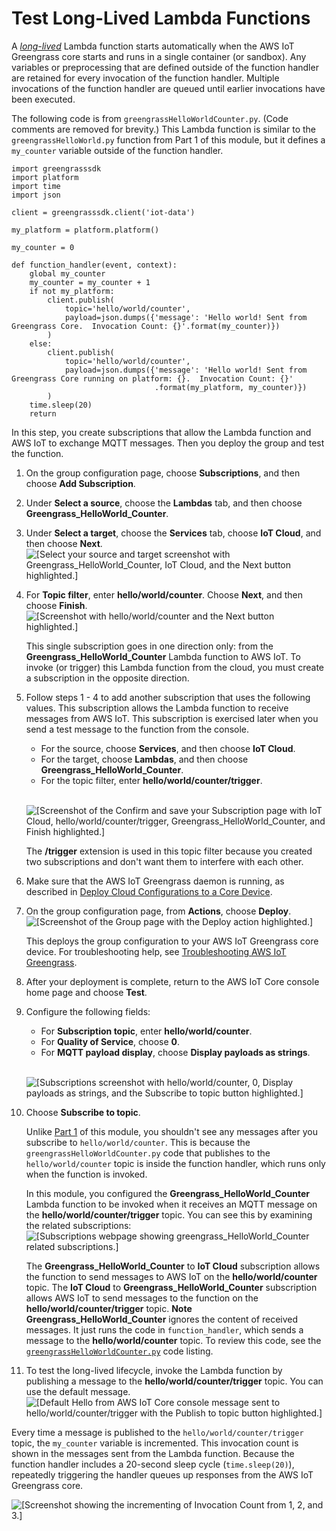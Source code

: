 # Test Long\-Lived Lambda Functions<a name="long-testing"></a>

A *[long\-lived](lambda-functions.md#lambda-lifecycle)* Lambda function starts automatically when the AWS IoT Greengrass core starts and runs in a single container \(or sandbox\)\. Any variables or preprocessing that are defined outside of the function handler are retained for every invocation of the function handler\. Multiple invocations of the function handler are queued until earlier invocations have been executed\.

The following code is from `greengrassHelloWorldCounter.py`\. \(Code comments are removed for brevity\.\) This Lambda function is similar to the `greengrassHelloWorld.py` function from Part 1 of this module, but it defines a `my_counter` variable outside of the function handler\.

```
import greengrasssdk
import platform
import time
import json

client = greengrasssdk.client('iot-data')

my_platform = platform.platform()

my_counter = 0

def function_handler(event, context):
    global my_counter
    my_counter = my_counter + 1
    if not my_platform:
        client.publish(
            topic='hello/world/counter',
            payload=json.dumps({'message': 'Hello world! Sent from Greengrass Core.  Invocation Count: {}'.format(my_counter)})
        )
    else:
        client.publish(
            topic='hello/world/counter',
            payload=json.dumps({'message': 'Hello world! Sent from Greengrass Core running on platform: {}.  Invocation Count: {}'
                                .format(my_platform, my_counter)})
        )
    time.sleep(20)
    return
```

In this step, you create subscriptions that allow the Lambda function and AWS IoT to exchange MQTT messages\. Then you deploy the group and test the function\.

1. On the group configuration page, choose **Subscriptions**, and then choose **Add Subscription**\.

1. Under **Select a source**, choose the **Lambdas** tab, and then choose **Greengrass\_HelloWorld\_Counter**\.

1. Under **Select a target**, choose the **Services** tab, choose **IoT Cloud**, and then choose **Next**\.  
![\[Select your source and target screenshot with Greengrass_HelloWorld_Counter, IoT Cloud, and the Next button highlighted.\]](http://docs.aws.amazon.com/greengrass/latest/developerguide/images/gg-get-started-052.png)

1. For **Topic filter**, enter **hello/world/counter**\. Choose **Next**, and then choose **Finish**\.  
![\[Screenshot with hello/world/counter and the Next button highlighted.\]](http://docs.aws.amazon.com/greengrass/latest/developerguide/images/gg-get-started-053.png)

   This single subscription goes in one direction only: from the **Greengrass\_HelloWorld\_Counter** Lambda function to AWS IoT\. To invoke \(or trigger\) this Lambda function from the cloud, you must create a subscription in the opposite direction\.

1. Follow steps 1 \- 4 to add another subscription that uses the following values\. This subscription allows the Lambda function to receive messages from AWS IoT\. This subscription is exercised later when you send a test message to the function from the console\.
   + For the source, choose **Services**, and then choose **IoT Cloud**\.
   + For the target, choose **Lambdas**, and then choose **Greengrass\_HelloWorld\_Counter**\.
   + For the topic filter, enter **hello/world/counter/trigger**\.

      
![\[Screenshot of the Confirm and save your Subscription page with IoT Cloud, hello/world/counter/trigger, Greengrass_HelloWorld_Counter, and Finish highlighted.\]](http://docs.aws.amazon.com/greengrass/latest/developerguide/images/gg-get-started-054.png)

   The **/trigger** extension is used in this topic filter because you created two subscriptions and don't want them to interfere with each other\.

1. Make sure that the AWS IoT Greengrass daemon is running, as described in [Deploy Cloud Configurations to a Core Device](configs-core.md)\.

1. <a name="console-actions-deploy"></a>On the group configuration page, from **Actions**, choose **Deploy**\.  
![\[Screenshot of the Group page with the Deploy action highlighted.\]](http://docs.aws.amazon.com/greengrass/latest/developerguide/images/gg-get-started-040.png)

   This deploys the group configuration to your AWS IoT Greengrass core device\. For troubleshooting help, see [Troubleshooting AWS IoT Greengrass](gg-troubleshooting.md)\.

1. <a name="console-test-after-deploy"></a>After your deployment is complete, return to the AWS IoT Core console home page and choose **Test**\.

1. Configure the following fields:
   + For **Subscription topic**, enter **hello/world/counter**\.
   + For **Quality of Service**, choose **0**\.
   + For **MQTT payload display**, choose **Display payloads as strings**\.

      
![\[Subscriptions screenshot with hello/world/counter, 0, Display payloads as strings, and the Subscribe to topic button highlighted.\]](http://docs.aws.amazon.com/greengrass/latest/developerguide/images/gg-get-started-056.png)

1. Choose **Subscribe to topic**\.

   Unlike [Part 1](module3-I.md) of this module, you shouldn't see any messages after you subscribe to `hello/world/counter`\. This is because the `greengrassHelloWorldCounter.py` code that publishes to the `hello/world/counter` topic is inside the function handler, which runs only when the function is invoked\.

   In this module, you configured the **Greengrass\_HelloWorld\_Counter** Lambda function to be invoked when it receives an MQTT message on the **hello/world/counter/trigger** topic\. You can see this by examining the related subscriptions:  
![\[Subscriptions webpage showing greengrass_HelloWorld_Counter related subscriptions.\]](http://docs.aws.amazon.com/greengrass/latest/developerguide/images/gg-get-started-056.5.png)

   The **Greengrass\_HelloWorld\_Counter** to **IoT Cloud** subscription allows the function to send messages to AWS IoT on the **hello/world/counter** topic\. The **IoT Cloud** to **Greengrass\_HelloWorld\_Counter** subscription allows AWS IoT to send messages to the function on the **hello/world/counter/trigger** topic\.
**Note**  
 **Greengrass\_HelloWorld\_Counter** ignores the content of received messages\. It just runs the code in `function_handler`, which sends a message to the **hello/world/counter** topic\. To review this code, see the [ `greengrassHelloWorldCounter.py`](#greengrassHelloWorldCounter.py) code listing\.

1. To test the long\-lived lifecycle, invoke the Lambda function by publishing a message to the **hello/world/counter/trigger** topic\. You can use the default message\.  
![\[Default Hello from AWS IoT Core console message sent to hello/world/counter/trigger with the Publish to topic button highlighted.\]](http://docs.aws.amazon.com/greengrass/latest/developerguide/images/gg-get-started-057.png)

Every time a message is published to the `hello/world/counter/trigger` topic, the `my_counter` variable is incremented\. This invocation count is shown in the messages sent from the Lambda function\. Because the function handler includes a 20\-second sleep cycle \(`time.sleep(20)`\), repeatedly triggering the handler queues up responses from the AWS IoT Greengrass core\.

![\[Screenshot showing the incrementing of Invocation Count from 1, 2, and 3.\]](http://docs.aws.amazon.com/greengrass/latest/developerguide/images/gg-get-started-058.png)